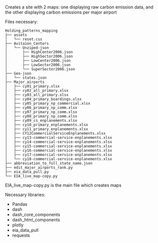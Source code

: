 Creates a site with 2 maps: one displaying raw carbon 
emission data, and the other displaying carbon emissions 
per major airport

Files necessary: 
```
Holding_patterns_mapping
├── assets
│   └── reset.css
├── Avitaion_Centers
│   └── Unziped-json
│       ├── HighCenter2006.json
│       ├── HighSector2006.json
│       ├── LowCenter2006.json
│       ├── LowSector2006.json
│       └── SuperSector2006.json
├── Geo-json
│   └── states.json
├── Major_airports
│   ├── cy01_primary.xlsx
│   ├── cy02_all_primary.xlsx
│   ├── cy03_all_primary.xlsx
│   ├── cy04_primary_boardings.xlsx
│   ├── cy05_primary_np_commercial.xlsx
│   ├── cy06_primary_np_comm.xlsx
│   ├── cy07_primary_np_comm.xlsx
│   ├── cy08_primary_np_comm.xlsx
│   ├── cy09_cs_enplanements.xlsx
│   ├── cy10_primary_enplanements.xlsx
│   ├── cy11_primary_enplanements.xlsx
│   ├── CY12CommercialServiceEnplanements.xlsx
│   ├── cy13-commercial-service-enplanements.xlsx
│   ├── cy14-commercial-service-enplanements.xlsx
│   ├── cy15-commercial-service-enplanements.xlsx
│   ├── cy16-commercial-service-enplanements.xlsx
│   ├── cy17-commercial-service-enplanements.xlsx
│   └── cy18-commercial-service-enplanements.xlsx
├── abbreviation_to_full_state_name.json
├── edit_major_airports_rank.py
├── eia_data_pull.py
└── EIA_live_map-copy.py 
```

EIA_live_map-copy.py is the main file which creates maps

Necessary libraries:
- Pandas
- dash
- dash_core_components
- dash_html_components
- plotly
- eia_data_pull
- requests



